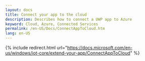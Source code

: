 ```yaml
---
layout: docs
title: Connect your app to the cloud
description: Describes how to connect a UWP app to Azure
keyword: Cloud, Azure, Connected Services
permalink: /en-US/Docs/ConnectAppToCloud.htm
lang: en-US
---
```

{% include redirect.html url="https://docs.microsoft.com/en-us/windows/iot-core/extend-your-app/ConnectAppToCloud" %}
